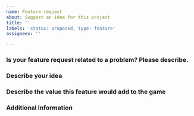 ```yaml
---
name: Feature request
about: Suggest an idea for this project
title: ''
labels: 'status: proposed, type: feature'
assignees: ''

---
```


<!-- As you are filling out this template, please feel free to delete the descriptions (surrounded by the arrows) if they bother you. -->

### Is your feature request related to a problem? Please describe.
<!-- A clear and concise description of what the problem is. Ex. I'm always frustrated when [...] -->

### Describe your idea
<!-- A clear and concise description of what you want to happen. -->

### Describe the value this feature would add to the game
<!-- How and why do you think Wizzerd Quest 2 would become a better game if this feature were added? -->

### Additional Information
<!-- Any other details that you believe are important for us to know. -->
